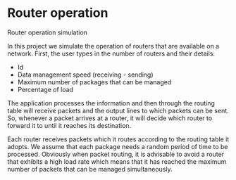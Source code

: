 # Router operation
Router operation simulation

In this project we simulate the operation of routers that are available on a network. First, the user types in the number of routers and their details:
* Id
* Data management speed (receiving - sending)
* Maximum number of packages that can be managed
* Percentage of load

The application processes the information and then through the routing table will receive packets and the output lines to which packets can be sent. So, whenever a packet arrives at a router, it will decide which router to forward it to until it reaches its destination.

Each router receives packets which it routes according to the routing table it adopts. We assume that each package needs a random period of time to be processed. Obviously when packet routing, it is advisable to avoid a router that exhibits a high load rate which means that it has reached the maximum number of packets that can be managed simultaneously.
